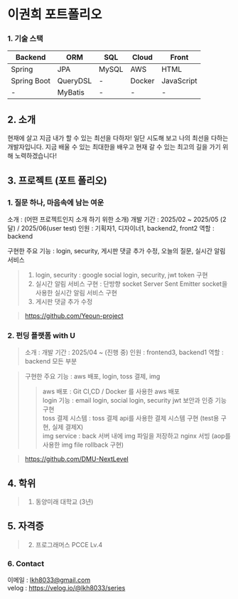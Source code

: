 
# 이권희 포트폴리오
 
### 1. 기술 스택

| **Backend**   | **ORM**       | **SQL** | **Cloud** | **Front**     |
|---------------|---------------|---------|-----------|---------------|
| Spring        | JPA           | MySQL   | AWS       | HTML          |
| Spring Boot   | QueryDSL      | -       | Docker    | JavaScript    |
| -             | MyBatis       | -       | -         | -             |

## 2. 소개
현재에 살고 지금 내가 할 수 있는 최선을 다하자!
일단 시도해 보고 나의 최선을 다하는 개발자입니다. 지금 배울 수 있는 최대한을 배우고 현재 갈 수 있는 최고의 길을 가기 위해 노력하겠습니다!

## 3. 프로젝트 (포트 폴리오)
### 1. 질문 하나, 마음속에 남는 여운  
소개 : (어떤 프로젝트인지 소개 하기 위한 소개)
개발 기간 : 2025/02 ~ 2025/05 (2달) / 2025/06(user test)
인원 : 기획자1, 디자이너1, backend2, front2
역할 : backend
  
구현한 주요 기능 : login, security, 게시판 댓글 추가 수정, 오늘의 질문, 실시간 알림 서비스  
> 1. login, security : google social login, security, jwt token 구현  
> 2. 실시간 알림 서비스 구현 : 단방향 socket Server Sent Emitter socket을 사용한 실시간 알림 서비스 구현  
> 3. 게시판 댓글 추가 수정  
  
> https://github.com/Yeoun-project  
### 2. 펀딩 플랫폼 with U    
> 소개 : 
> 개발 기간 : 2025/04 ~ (진행 중)
> 인원 : frontend3, backend1 
> 역할 : backend 모든 부분 
     
> 구현한 주요 기능 : aws 배포, login, toss 결제, img  
>> aws 배포 : Git CI,CD / Docker 를 사용한 aws 배포  
>> login 기능 : email login, social login, security jwt 보안과 인증 기능 구현  
>> toss 결제 시스템 : toss 결제 api를 사용한 결제 시스템 구현 (test용 구현, 실제 결제X)  
>> img service : back 서버 내에 img 파일을 저장하고 nginx 서빙 (aop를 사용한 img file rollback 구현)   
  
> https://github.com/DMU-NextLevel

## 4. 학위
> 1. 동양미래 대학교 (3년)

## 5. 자격증
> 2. 프로그래머스 PCCE Lv.4

### 6. Contact
이메일 : lkh8033@gmail.com  
velog : https://velog.io/@lkh8033/series

